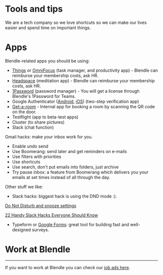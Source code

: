 # Tools and tips

We are a tech company so we love shortcuts so we can make our lives easier and spend time on important things. 

# Apps

Blendle-related apps you should be using:

- [Things](https://culturedcode.com/things/) or [OmniFocus](https://www.omnigroup.com/omnifocus) (task manager, and productivity app) - Blendle can reimburse your membership costs, ask HR.
- [Headspace](https://www.headspace.com/) (meditation app) -  Blendle can reimburse your membership costs, ask HR.
- [1Password](https://1password.com/) (password manager) - You will get a license through Blendle's 1Password for Teams.
- Google Authenticator ([Android](https://play.google.com/store/apps/details?id=com.google.android.apps.authenticator2&hl=en), [iOS](https://itunes.apple.com/us/app/google-authenticator/id388497605?mt=8)) (two-step verification app)
- [Get-a-room](https://get-a-room.blendle.io/) - Internal app for booking a room by scanning the QR code on the door.
- Testflight (app to beta-test apps)
- Cluster (to share pictures)
- Slack (chat function)

Gmail hacks: make your inbox work for you.

- Enable undo send
- Use Boomerang: send later and get reminders on e-mails
- Use filters with priorities
- Use shortcuts
- Use search, don't put emails into folders, just archive
- Try pause inbox: a feature from Boomerang which delivers you your emails at set times instead of all through the day.

Other stuff we like:

- Slack hacks: biggest hack is using the DND mode :).

[Do Not Disturb and snooze settings](https://get.slack.help/hc/en-us/articles/214908388-Do-Not-Disturb-and-snooze-settings)

[22 Handy Slack Hacks Everyone Should Know](https://blog.hubspot.com/marketing/slack-tips)

- Typeform or [Google Forms](https://docs.google.com/forms/): great tool for building fast and well-designed surveys.

# Work at Blendle

---

If you want to work at Blendle you can check our [job ads here](https://blendle.homerun.co/).